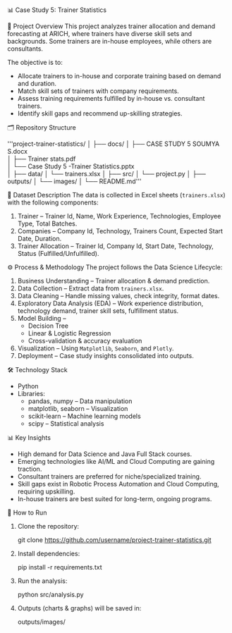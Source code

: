 
📊 Case Study 5: Trainer Statistics

📖 Project Overview
This project analyzes trainer allocation and demand forecasting at ARICH, where trainers have diverse skill sets and backgrounds. Some trainers are in-house employees, while others are consultants.  

The objective is to:
- Allocate trainers to in-house and corporate training based on demand and duration.  
- Match skill sets of trainers with company requirements.  
- Assess training requirements fulfilled by in-house vs. consultant trainers.  
- Identify skill gaps and recommend up-skilling strategies.  



🗂️ Repository Structure

'''project-trainer-statistics/
│
├── docs/
│   ├── CASE STUDY 5 SOUMYA S.docx       
│   ├── Trainer stats.pdf                
│   └── Case Study 5 -Trainer Statistics.pptx  
│
├── data/
│   └── trainers.xlsx
│
├── src/
│   └── project.py
│
├── outputs/
│   └── images/
│
└── README.md'''



📂 Dataset Description
The data is collected in Excel sheets (`trainers.xlsx`) with the following components:

1. Trainer – Trainer Id, Name, Work Experience, Technologies, Employee Type, Total Batches.  
2. Companies – Company Id, Technology, Trainers Count, Expected Start Date, Duration.  
3. Trainer Allocation – Trainer Id, Company Id, Start Date, Technology, Status (Fulfilled/Unfulfilled).  


⚙️ Process & Methodology
The project follows the Data Science Lifecycle:

1. Business Understanding – Trainer allocation & demand prediction.  
2. Data Collection – Extract data from `trainers.xlsx`.  
3. Data Cleaning – Handle missing values, check integrity, format dates.  
4. Exploratory Data Analysis (EDA) – Work experience distribution, technology demand, trainer skill sets, fulfillment status.  
5. Model Building –  
   - Decision Tree  
   - Linear & Logistic Regression  
   - Cross-validation & accuracy evaluation  
6. Visualization – Using `Matplotlib`, `Seaborn`, and `Plotly`.  
7. Deployment – Case study insights consolidated into outputs.  



🛠️ Technology Stack
- Python  
- Libraries:  
  - pandas, numpy – Data manipulation  
  - matplotlib, seaborn – Visualization  
  - scikit-learn – Machine learning models  
  - scipy – Statistical analysis  



📊 Key Insights
- High demand for Data Science and Java Full Stack courses.  
- Emerging technologies like AI/ML and Cloud Computing are gaining traction.  
- Consultant trainers are preferred for niche/specialized training.  
- Skill gaps exist in Robotic Process Automation and Cloud Computing, requiring upskilling.  
- In-house trainers are best suited for long-term, ongoing programs.  



🚀 How to Run
1. Clone the repository:

   git clone https://github.com/username/project-trainer-statistics.git


2. Install dependencies:

   pip install -r requirements.txt
   
3. Run the analysis:

   python src/analysis.py
   
4. Outputs (charts & graphs) will be saved in:
   
   outputs/images/
   










